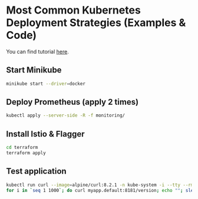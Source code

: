 # Most Common Kubernetes Deployment Strategies (Examples & Code)

You can find tutorial [here](https://youtu.be/lxc4EXZOOvE).

## Start Minikube

```bash
minikube start --driver=docker
```

## Deploy Prometheus (apply 2 times)

```bash
kubectl apply --server-side -R -f monitoring/
```

## Install Istio & Flagger

```bash
cd terraform
terraform apply
```

## Test application

```bash
kubectl run curl --image=alpine/curl:8.2.1 -n kube-system -i --tty --rm -- sh
for i in `seq 1 1000`; do curl myapp.default:8181/version; echo ""; sleep 1; done
```
